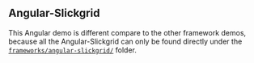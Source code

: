 ## Angular-Slickgrid

This Angular demo is different compare to the other framework demos, because all the Angular-Slickgrid can only be found directly under the [`frameworks/angular-slickgrid/`](https://github.com/ghiscoding/slickgrid-universal/tree/master/frameworks/angular-slickgrid) folder.